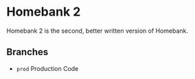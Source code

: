 # Homebank 2

Homebank 2 is the second, better written version of Homebank.

## Branches

-   `prod` Production Code
